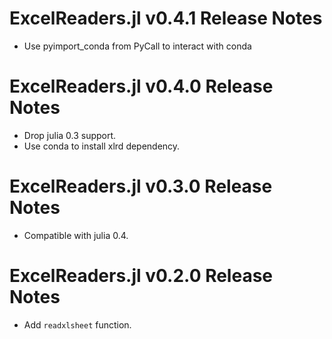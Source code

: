ExcelReaders.jl v0.4.1 Release Notes
====================================

* Use pyimport_conda from PyCall to interact with conda

ExcelReaders.jl v0.4.0 Release Notes
====================================

* Drop julia 0.3 support.
* Use conda to install xlrd dependency.

ExcelReaders.jl v0.3.0 Release Notes
=================================

* Compatible with julia 0.4.


ExcelReaders.jl v0.2.0 Release Notes
=================================

* Add ``readxlsheet`` function.
